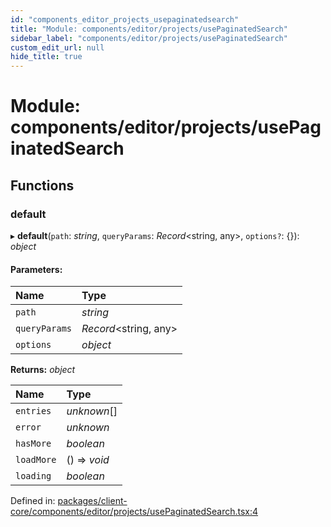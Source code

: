 ```yaml
---
id: "components_editor_projects_usepaginatedsearch"
title: "Module: components/editor/projects/usePaginatedSearch"
sidebar_label: "components/editor/projects/usePaginatedSearch"
custom_edit_url: null
hide_title: true
---
```


# Module: components/editor/projects/usePaginatedSearch

## Functions

### default

▸ **default**(`path`: *string*, `queryParams`: *Record*<string, any\>, `options?`: {}): *object*

#### Parameters:

Name | Type |
:------ | :------ |
`path` | *string* |
`queryParams` | *Record*<string, any\> |
`options` | *object* |

**Returns:** *object*

Name | Type |
:------ | :------ |
`entries` | *unknown*[] |
`error` | *unknown* |
`hasMore` | *boolean* |
`loadMore` | () => *void* |
`loading` | *boolean* |

Defined in: [packages/client-core/components/editor/projects/usePaginatedSearch.tsx:4](https://github.com/xr3ngine/xr3ngine/blob/56376a778/packages/client-core/components/editor/projects/usePaginatedSearch.tsx#L4)
